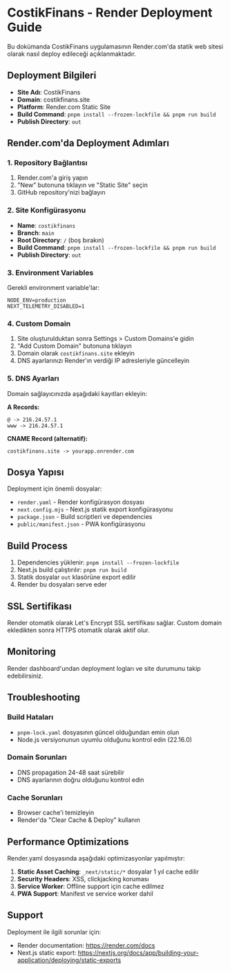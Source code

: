 # CostikFinans - Render Deployment Guide

Bu dokümanda CostikFinans uygulamasının Render.com'da statik web sitesi olarak nasıl deploy edileceği açıklanmaktadır.

## Deployment Bilgileri

- **Site Adı**: CostikFinans
- **Domain**: costikfinans.site
- **Platform**: Render.com Static Site
- **Build Command**: `pnpm install --frozen-lockfile && pnpm run build`
- **Publish Directory**: `out`

## Render.com'da Deployment Adımları

### 1. Repository Bağlantısı
1. Render.com'a giriş yapın
2. "New" butonuna tıklayın ve "Static Site" seçin
3. GitHub repository'nizi bağlayın

### 2. Site Konfigürasyonu
- **Name**: `costikfinans`
- **Branch**: `main`
- **Root Directory**: `/` (boş bırakın)
- **Build Command**: `pnpm install --frozen-lockfile && pnpm run build`
- **Publish Directory**: `out`

### 3. Environment Variables
Gerekli environment variable'lar:
```
NODE_ENV=production
NEXT_TELEMETRY_DISABLED=1
```

### 4. Custom Domain
1. Site oluşturulduktan sonra Settings > Custom Domains'e gidin
2. "Add Custom Domain" butonuna tıklayın
3. Domain olarak `costikfinans.site` ekleyin
4. DNS ayarlarınızı Render'ın verdiği IP adresleriyle güncelleyin

### 5. DNS Ayarları
Domain sağlayıcınızda aşağıdaki kayıtları ekleyin:

**A Records:**
```
@ -> 216.24.57.1
www -> 216.24.57.1
```

**CNAME Record (alternatif):**
```
costikfinans.site -> yourapp.onrender.com
```

## Dosya Yapısı

Deployment için önemli dosyalar:

- `render.yaml` - Render konfigürasyon dosyası
- `next.config.mjs` - Next.js statik export konfigürasyonu
- `package.json` - Build scriptleri ve dependencies
- `public/manifest.json` - PWA konfigürasyonu

## Build Process

1. Dependencies yüklenir: `pnpm install --frozen-lockfile`
2. Next.js build çalıştırılır: `pnpm run build`
3. Statik dosyalar `out` klasörüne export edilir
4. Render bu dosyaları serve eder

## SSL Sertifikası

Render otomatik olarak Let's Encrypt SSL sertifikası sağlar. Custom domain ekledikten sonra HTTPS otomatik olarak aktif olur.

## Monitoring

Render dashboard'undan deployment logları ve site durumunu takip edebilirsiniz.

## Troubleshooting

### Build Hataları
- `pnpm-lock.yaml` dosyasının güncel olduğundan emin olun
- Node.js versiyonunun uyumlu olduğunu kontrol edin (22.16.0)

### Domain Sorunları
- DNS propagation 24-48 saat sürebilir
- DNS ayarlarının doğru olduğunu kontrol edin

### Cache Sorunları
- Browser cache'i temizleyin
- Render'da "Clear Cache & Deploy" kullanın

## Performance Optimizations

Render.yaml dosyasında aşağıdaki optimizasyonlar yapılmıştır:

1. **Static Asset Caching**: `_next/static/*` dosyalar 1 yıl cache edilir
2. **Security Headers**: XSS, clickjacking koruması
3. **Service Worker**: Offline support için cache edilmez
4. **PWA Support**: Manifest ve service worker dahil

## Support

Deployment ile ilgili sorunlar için:
- Render documentation: https://render.com/docs
- Next.js static export: https://nextjs.org/docs/app/building-your-application/deploying/static-exports
